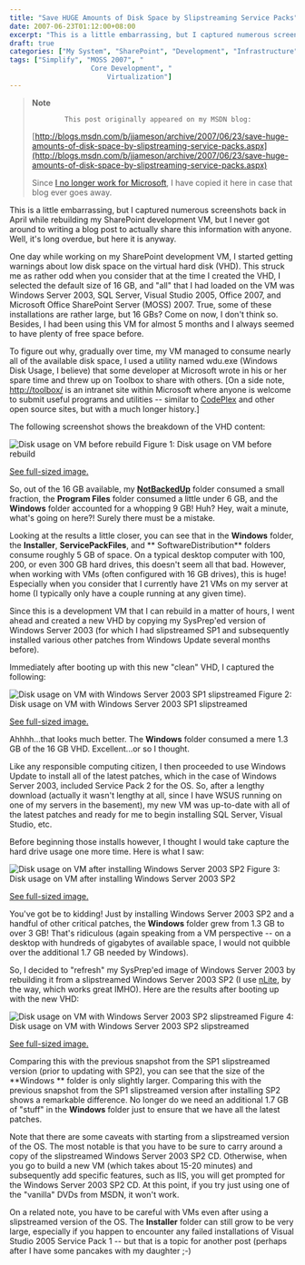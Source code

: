 ```yaml
---
title: "Save HUGE Amounts of Disk Space by Slipstreaming Service Packs"
date: 2007-06-23T01:12:00+08:00
excerpt: "This is a little embarrassing, but I captured numerous screenshots back in April while rebuilding my SharePoint development VM, but I never got around to writing a blog post to actually share this information with anyone. Well, it's long overdue, but..."
draft: true
categories: ["My System", "SharePoint", "Development", "Infrastructure"]
tags: ["Simplify", "MOSS 2007", "
                    Core Development", "
                        Virtualization"]
---
```


> **Note**
> 
>             This post originally appeared on my MSDN blog:  
>   
> 
> 
> [http://blogs.msdn.com/b/jjameson/archive/2007/06/23/save-huge-amounts-of-disk-space-by-slipstreaming-service-packs.aspx](http://blogs.msdn.com/b/jjameson/archive/2007/06/23/save-huge-amounts-of-disk-space-by-slipstreaming-service-packs.aspx)
> 
> 
> Since [I no longer work for Microsoft](/blog/jjameson/archive/2011/09/02/last-day-with-microsoft.aspx), I have copied it here in case that blog                 ever goes away.


This is a little embarrassing, but I captured numerous screenshots back in April         while rebuilding my SharePoint development VM, but I never got around to writing         a blog post to actually share this information with anyone. Well, it's long overdue,         but here it is anyway.

One day while working on my SharePoint development VM, I started getting warnings         about low disk space on the virtual hard disk (VHD). This struck me as rather odd         when you consider that at the time I created the VHD, I selected the default size         of 16 GB, and "all" that I had loaded on the VM was Windows Server 2003, SQL Server,         Visual Studio 2005, Office 2007, and Microsoft Office SharePoint Server (MOSS) 2007.         True, some of these installations are rather large, but 16 GBs? Come on now, I don't         think so. Besides, I had been using this VM for almost 5 months and I always seemed         to have plenty of free space before.

To figure out why, gradually over time, my VM managed to consume nearly all of the         available disk space, I used a utility named wdu.exe (Windows Disk Usage, I believe)         that some developer at Microsoft wrote in his or her spare time and threw up on         Toolbox to share with others. [On a side note, [http://toolbox/](http://toolbox/)         is an intranet site within Microsoft where anyone is welcome to submit useful programs         and utilities -- similar to [CodePlex](http://www.codeplex.com/) and         other open source sites, but with a much longer history.]

The following screenshot shows the breakdown of the VHD content:

![Disk usage on VM before rebuild](https://www.technologytoolbox.com/blog/images/www_technologytoolbox_com/blog/jjameson/8/r_Disk%20Usage-foobar.jpg "Disk usage on VM before rebuild")
            Figure 1: Disk usage on VM before rebuild

[See full-sized image.](/blog/images/www_technologytoolbox_com/blog/jjameson/8/o_Disk%20Usage-foobar.jpg)


So, out of the 16 GB available, my [**NotBackedUp**](/blog/jjameson/archive/2007/03/22/backedup-and-notbackedup.aspx) folder consumed a small fraction, the **Program
                Files** folder consumed a little under 6 GB, and the **Windows**         folder accounted for a whopping 9 GB! Huh? Hey, wait a minute, what's going on here?!         Surely there must be a mistake.

Looking at the results a little closer, you can see that in the **Windows**         folder, the **Installer**, **ServicePackFiles**, and **            SoftwareDistribution** folders consume roughly 5 GB of space. On a typical         desktop computer with 100, 200, or even 300 GB hard drives, this doesn't seem all         that bad. However, when working with VMs (often configured with 16 GB drives), this         is huge! Especially when you consider that I currently have 21 VMs on my server         at home (I typically only have a couple running at any given time).

Since this is a development VM that I can rebuild in a matter of hours, I went ahead         and created a new VHD by copying my SysPrep'ed version of Windows Server 2003 (for         which I had slipstreamed SP1 and subsequently installed various other patches from         Windows Update several months before).

Immediately after booting up with this new "clean" VHD, I captured the following:

![Disk usage on VM with Windows Server 2003 SP1 slipstreamed](https://www.technologytoolbox.com/blog/images/www_technologytoolbox_com/blog/jjameson/8/r_Disk%20Usage-win2k3ee-base%20(SP1%20slipstream).jpg "Disk usage on VM with Windows Server 2003 SP1 slipstreamed")
            Figure 2: Disk usage on VM with Windows Server 2003 SP1 slipstreamed

[See full-sized image.](/blog/images/www_technologytoolbox_com/blog/jjameson/8/o_Disk%20Usage-win2k3ee-base%20%28SP1%20slipstream%29.jpg)


Ahhhh...that looks much better. The **Windows** folder consumed a mere         1.3 GB of the 16 GB VHD. Excellent...or so I thought.

Like any responsible computing citizen, I then proceeded to use Windows Update to         install all of the latest patches, which in the case of Windows Server 2003, included         Service Pack 2 for the OS. So, after a lengthy download (actually it wasn't lengthy         at all, since I have WSUS running on one of my servers in the basement), my new         VM was up-to-date with all of the latest patches and ready for me to begin installing         SQL Server, Visual Studio, etc.

Before beginning those installs however, I thought I would take capture the hard         drive usage one more time. Here is what I saw:

![Disk usage on VM after installing Windows Server 2003 SP2](https://www.technologytoolbox.com/blog/images/www_technologytoolbox_com/blog/jjameson/8/r_Disk%20Usage-win2k3ee-base%20(after%20SP2%20install).jpg "Disk usage on VM after installing Windows Server 2003 SP2")
            Figure 3: Disk usage on VM after installing Windows Server 2003 SP2

[See full-sized image.](/blog/images/www_technologytoolbox_com/blog/jjameson/8/o_Disk%20Usage-win2k3ee-base%20%28after%20SP2%20install%29.jpg)


You've got be to kidding! Just by installing Windows Server 2003 SP2 and a handful         of other critical patches, the **Windows** folder grew from 1.3 GB         to over 3 GB! That's ridiculous (again speaking from a VM perspective -- on a desktop         with hundreds of gigabytes of available space, I would not quibble over the additional         1.7 GB needed by Windows).

So, I decided to "refresh" my SysPrep'ed image of Windows Server 2003 by rebuilding         it from a slipstreamed Windows Server 2003 SP2 (I use [nLite](http://www.nliteos.com/), by the way, which works great IMHO). Here are the results after booting         up with the new VHD:

![Disk usage on VM with Windows Server 2003 SP2 slipstreamed](https://www.technologytoolbox.com/blog/images/www_technologytoolbox_com/blog/jjameson/8/r_Disk%20Usage-win2k3ee-base%20(SP2%20slipstreamed).jpg "Disk usage on VM with Windows Server 2003 SP2 slipstreamed")
            Figure 4: Disk usage on VM with Windows Server 2003 SP2 slipstreamed

[See full-sized image.](/blog/images/www_technologytoolbox_com/blog/jjameson/8/r_Disk%20Usage-win2k3ee-base%20%28SP2%20slipstreamed%29.jpg)


Comparing this with the previous snapshot from the SP1 slipstreamed version (prior         to updating with SP2), you can see that the size of the **Windows **         folder is only slightly larger. Comparing this with the previous snapshot from the         SP1 slipstreamed version after installing SP2 shows a remarkable difference. No         longer do we need an additional 1.7 GB of "stuff" in the **Windows**         folder just to ensure that we have all the latest patches.

Note that there are some caveats with starting from a slipstreamed version of the         OS. The most notable is that you have to be sure to carry around a copy of the slipstreamed         Windows Server 2003 SP2 CD. Otherwise, when you go to build a new VM (which takes         about 15-20 minutes) and subsequently add specific features, such as IIS, you will         get prompted for the Windows Server 2003 SP2 CD. At this point, if you try just         using one of the "vanilla" DVDs from MSDN, it won't work.

On a related note, you have to be careful with VMs even after using a slipstreamed         version of the OS. The **Installer** folder can still grow to be very         large, especially if you happen to encounter any failed installations of Visual         Studio 2005 Service Pack 1 -- but that is a topic for another post (perhaps after         I have some pancakes with my daughter ;-)

